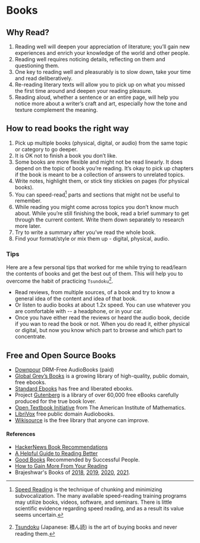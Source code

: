 # Books

## Why Read?

1. Reading well will deepen your appreciation of literature; you’ll gain new experiences and enrich your knowledge of the world and other people.
2. Reading well requires noticing details, reflecting on them and questioning them.
3. One key to reading well and pleasurably is to slow down, take your time and read deliberatively.
4. Re-reading literary texts will allow you to pick up on what you missed the first time around and deepen your reading pleasure.
5. Reading aloud, whether a sentence or an entire page, will help you notice more about a writer’s craft and art, especially how the tone and texture complement the meaning.

## How to read books the right way

1. Pick up multiple books (physical, digital, or audio) from the same topic or category to go deeper.
2. It is OK not to finish a book you don’t like.
3. Some books are more flexible and might not be read linearly. It does depend on the topic of book you’re reading. It’s okay to pick up chapters if the book is meant to be a collection of answers to unrelated topics.
4. Write notes, highlight them, or stick tiny stickies on pages (for physical books).
5. You can speed-read[^speed-read] parts and sections that might not be useful to remember.
6. While reading you might come across topics you don’t know much about. While you’re still finishing the book, read a brief summary to get through the current content. Write them down separately to research more later.
7. Try to write a summary after you’ve read the whole book.
8. Find your format/style or mix them up - digital, physical, audio.

### Tips

Here are a few personal tips that worked for me while trying to read/learn the contents of books and get the best out of them. This will help you to overcome the habit of practicing `Tsundoku`[^tsundoku].

- Read reviews, from multiple sources, of a book and try to know a general idea of the content and idea of that book.
- Or listen to audio books at about 1.2x speed. You can use whatever you are comfortable with -- a headphone, or in your car.
- Once you have either read the reviews or heard the audio book, decide if you wan to read the book or not. When you do read it, either physical or digital, but now you know which part to browse and which part to concentrate.

## Free and Open Source Books

- [Downpour](https://www.downpour.com) DRM-Free AudioBooks (paid)
- [Global Grey’s Books](https://www.globalgreyebooks.com/) is a growing library of high-quality, public domain, free ebooks.
- [Standard Ebooks](https://standardebooks.org) has free and liberated ebooks.
- Project [Gutenberg](https://www.gutenberg.org) is a library of over 60,000 free eBooks carefully produced for the true book lover.
- [Open Textbook Initiative](https://aimath.org/textbooks/) from The American Institute of Mathematics.
- [LibriVox](https://librivox.org) free public domain Audiobooks.
- [Wikisource](https://en.wikisource.org/wiki/Main_Page) is the free library that anyone can improve.

#### References

- [HackerNews Book Recommendations](https://hacker-recommended-books.vercel.app)
- [A Helpful Guide to Reading Better](https://fs.blog/reading/)
- [Good Books](https://www.goodbooks.io) Recommended by Successful People.
- [How to Gain More From Your Reading](https://psyche.co/guides/how-to-gain-more-from-reading-by-taking-it-all-in-more-slowly)
- Brajeshwar's Books of
  [2018](https://brajeshwar.com/2019/books-of-2018/),
  [2019](https://brajeshwar.com/2019/books-of-2019/),
  [2020](https://brajeshwar.com/2020/books-of-2020/),
  [2021](https://brajeshwar.com/2021/books-of-2021/).


[^speed-read]: [Speed Reading](https://en.wikipedia.org/wiki/Speed_reading) is the technique of chunking and minimizing subvocalization. The many available speed-reading training programs may utilize books, videos, software, and seminars. There is little scientific evidence regarding speed reading, and as a result its value seems uncertain.
[^tsundoku]: [Tsundoku](https://en.wikipedia.org/wiki/Tsundoku) (Japanese: 積ん読) is the art of buying books and never reading them.